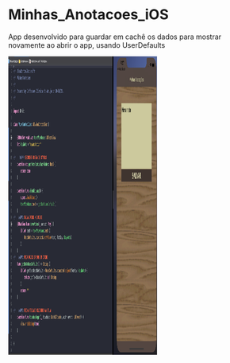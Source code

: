 # Minhas_Anotacoes_iOS
App desenvolvido para guardar em cachê os dados para mostrar novamente ao abrir o app, usando UserDefaults

<img src="https://github.com/jeff77araujo/Minhas_Anotacoes_iOS/blob/main/print-minhas-anotacoes.png" alt="Minha Figura" height=600 width=300>
